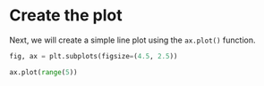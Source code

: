 # Create the plot

Next, we will create a simple line plot using the `ax.plot()` function.

```python
fig, ax = plt.subplots(figsize=(4.5, 2.5))

ax.plot(range(5))
```
